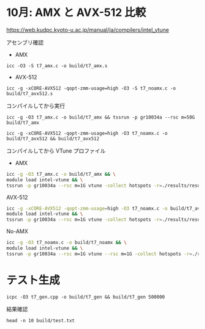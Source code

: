 
# 10月: AMX と AVX-512 比較

https://web.kudpc.kyoto-u.ac.jp/manual/ja/compilers/intel_vtune

アセンブリ確認

- AMX

```
icc -O3 -S t7_amx.c -o build/t7_amx.s
```

- AVX-512

```
icc -g -xCORE-AVX512 -qopt-zmm-usage=high -O3 -S t7_noamx.c -o build/t7_avx512.s
```

コンパイルしてから実行

```
icc -g -O3 t7_amx.c -o build/t7_amx && tssrun -p gr10034a --rsc m=50G build/t7_amx
```

```
icc -g -xCORE-AVX512 -qopt-zmm-usage=high -O3 t7_noamx.c -o build/t7_avx512 && build/t7_avx512
```

コンパイルしてから VTune プロファイル

- AMX

```sh
icc -g -O3 t7_amx.c -o build/t7_amx && \
module load intel-vtune && \
tssrun -p gr10034a --rsc m=1G vtune -collect hotspots -r=./results/result_amx build/t7_amx
```

AVX-512
```sh
icc -g -xCORE-AVX512 -qopt-zmm-usage=high -O3 t7_noamx.c -o build/t7_avx512 && \
module load intel-vtune && \
tssrun -p gr10034a --rsc m=1G vtune -collect hotspots -r=./results/result_avx512 build/t7_avx512
```

No-AMX
```sh
icc -g -O3 t7_noamx.c -o build/t7_noamx && \
module load intel-vtune && \
tssrun -p gr10034a --rsc m=1G vtune --rsc m=1G -collect hotspots -r=./results/result_noamx build/t7_noamx
```

# テスト生成

```
icpc -O3 t7_gen.cpp -o build/t7_gen && build/t7_gen 500000
```

結果確認

```
head -n 10 build/test.txt
```

